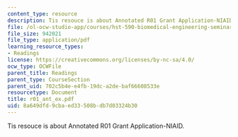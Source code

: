 ```yaml
---
content_type: resource
description: Tis resouce is about Annotated R01 Grant Application-NIAID.
file: /ol-ocw-studio-app/courses/hst-590-biomedical-engineering-seminar-series-developing-professional-skills-fall-2006/8a649dfd9cbaed33508bdb7d03324b30_r01_ant_ex.pdf
file_size: 942021
file_type: application/pdf
learning_resource_types:
- Readings
license: https://creativecommons.org/licenses/by-nc-sa/4.0/
ocw_type: OCWFile
parent_title: Readings
parent_type: CourseSection
parent_uid: 702c5b4e-e4fb-19dc-a2de-baf66608533e
resourcetype: Document
title: r01_ant_ex.pdf
uid: 8a649dfd-9cba-ed33-508b-db7d03324b30
---
```

Tis resouce is about Annotated R01 Grant Application-NIAID.